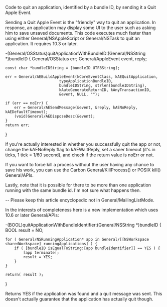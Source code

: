 Code to quit an application, identified by a bundle ID, by sending it a Quit Apple Event.

Sending a Quit Apple Event is the "friendly" way to quit an application.  In response, an application may display some UI to the user such as asking him to save unsaved documents.  This code executes much faster than using either General/NSAppleScript or General/NSTask to quit an application.  It requires 10.3 or later.

    
-(General/OSStatus)quitApplicationWithBundleID:(General/NSString *)bundleID {
    General/OSStatus err;
    General/AppleEvent event, reply;

    const char *bundleIDString = [bundleID UTF8String];

    err = General/AEBuildAppleEvent(kCoreEventClass, kAEQuitApplication,
                            typeApplicationBundleID, 
                            bundleIDString, strlen(bundleIDString),
                            kAutoGenerateReturnID, kAnyTransactionID,
                            &event, NULL, "");

    if (err == noErr) {
        err = General/AESendMessage(&event, &reply, kAENoReply, kAEDefaultTimeout);
        (void)General/AEDisposeDesc(&event);
    }
    return err;
}


If you're actually interested in whether you successfully quit the app or not, change the kAENoReply flag to kAEWaitReply, set a saner timeout (it's in ticks, 1 tick = 1/60 second), and check if the return value is noErr or not.

If you want to force kill a process without the user having any chance to save his work, you can use the Carbon General/KillProcess() or POSIX kill() General/APIs.

Lastly, note that it is possible for there to be more than one application running with the same bundle id.  I'm not sure what happens then.

-- Please keep this article encyclopedic not in General/MailingListMode.

In the interests of completeness here is a new implementation which uses 10.6 or later General/APIs:

    
-(BOOL)quitApplicationWithBundleIdentifier:(General/NSString *)bundleID
{
	BOOL	result = NO;

	for ( General/NSRunningApplication* app in General/[[NSWorkspace sharedWorkspace] runningApplications] ) {
		if ( [bundleID isEqualToString:[app bundleIdentifier]] == YES ) {
			[app terminate];
			result = YES;
		}
	}
	
	return( result );
}


Returns YES if the application was found and a quit message was sent. This doesn't actually guarantee that the application has actually quit though.